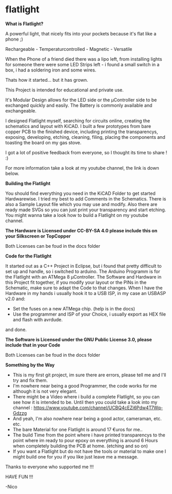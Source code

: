 # flatlight

__What is Flatlight?__


A powerful light, that nicely fits into your pockets because it's flat like a phone ;)

Rechargeable - Temperaturcontrolled - Magnetic - Versatile



When the Phone of a friend died there was a lipo left, from installing lights for someone 
there were some LED Strips left - i found a small switch in a box, i had a soldering iron and some wires.

Thats how it started... but it has grown.

This Project is intended for educational and private use.

It's Modular Design allows for the LED side or the µController side to be exchanged quickly and easily.
The Battery is commonly available and exchangeable.

I designed Flatlight myself, searching for circuits online, creating the schematics and layout with KiCAD.
I  built a few prototypes from bare copper PCB to the finished device, including printing the transparencys, exposing, developing, etching, cleaning, filing, placing the components and toasting the board on my gas stove.

I got a lot of positive feedback from everyone, so I thought its time to share ! :)

For more information take a look at my youtube channel, the link is down below.


__Building the Flatlight__

You should find everything you need in the KiCAD Folder to get started Hardwarewise.
I tried my best to add Comments in the Schematics. 
There is also a Sample Layout file which you may use and modify.
Also there are ready made SVGs so you can just print your transparency and start etching.
You might wanna take a look how to build a Flatlight on my youtube channel.

<B> The Hardware is Licensed under CC-BY-SA 4.0 please include this on your Silkscreen or TopCopper</B>

Both Licenses can be foud in the docs folder


__Code for the Flatlight__

It started out as a C++ Project in Eclipse, but i found that pretty difficult to set up and handle, so i switched to arduino.
The Arduino Programm is for the Flatlight with an ATMega 8 µController. The Software and Hardware in this Project fit together, if you modify your layout or the PINs in the Schematic, make sure to adapt the Code to that changes.
When I have the Hardware in my hands i usually hook it to a USB ISP, in my case an USBASP v2.0 and:

- Set the fuses on a new ATMega chip. (help is in the docs)
- Use the programmer and ISP of your Choice, i usually export as HEX file and flash with avrdude.

and done.

<B>The Software is Licensed under the GNU Public License 3.0, please include that in your Code</B>

Both Licenses can be foud in the docs folder


__Something by the Way__

- This is my first git project, im sure there are errors, please tell me and I'll try and fix them.
- I'm nowhere near being a good Programmer, the code works for me although it is not very elegant.
- There might be a Video where i build a complete Flatlight, so you can see how it is intended to be. Until then you could take a look into my channel : https://www.youtube.com/channel/UCBQ4cEZi6Pdw4T7Wq-Gdzzg 
- And yeah, I'm also nowhere near being a good actor, cameraman, etc. etc.
- The bare Material for one Flatlight is around 17 €uros for me..
- The build Time from the point where i have printed transparencys to the point where im ready to pour epoxy on everything is around 6 Hours when completely building the PCB at home. (etching and so on)
- If you want a Flatlight but do not have the tools or material to make one I might build one for you if you like just leave me a message.

Thanks to everyone who supported me  !!!

HAVE FUN !!!

-Nico
